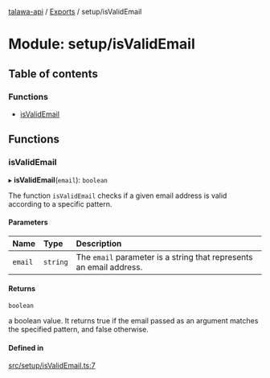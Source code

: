 [talawa-api](../README.md) / [Exports](../modules.md) / setup/isValidEmail

# Module: setup/isValidEmail

## Table of contents

### Functions

- [isValidEmail](setup_isValidEmail.md#isvalidemail)

## Functions

### isValidEmail

▸ **isValidEmail**(`email`): `boolean`

The function `isValidEmail` checks if a given email address is valid according to a specific pattern.

#### Parameters

| Name | Type | Description |
| :------ | :------ | :------ |
| `email` | `string` | The `email` parameter is a string that represents an email address. |

#### Returns

`boolean`

a boolean value. It returns true if the email passed as an argument matches the specified
pattern, and false otherwise.

#### Defined in

[src/setup/isValidEmail.ts:7](https://github.com/PalisadoesFoundation/talawa-api/blob/636e51c/src/setup/isValidEmail.ts#L7)
